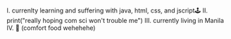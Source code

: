 I. currenlty learning and suffering with java, html, css, and jscript🕹
II. print("really hoping com sci won't trouble me")
III. currently living in Manila
IV. 🦑 (comfort food wehehehe)

<!---
kcirdneH/kcirdneH is a ✨ special ✨ repository because its `README.md` (this file) appears on your GitHub profile.
You can click the Preview link to take a look at your changes.
--->
